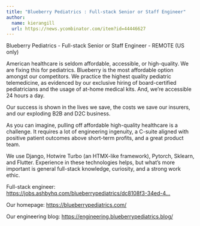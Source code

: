 ```yaml
---
title: "Blueberry Pediatrics : Full-stack Senior or Staff Engineer"
author:
  name: kierangill
  url: https://news.ycombinator.com/item?id=44446627
---
```

Blueberry Pediatrics - Full-stack Senior or Staff Engineer - REMOTE (US only)

American healthcare is seldom affordable, accessible, or high-quality. We are fixing this for pediatrics. Blueberry is the most affordable option amongst our competitors. We practice the highest quality pediatric telemedicine, as evidenced by our exclusive hiring of board-certified pediatricians and the usage of at-home medical kits. And, we’re accessible 24 hours a day.

Our success is shown in the lives we save, the costs we save our insurers, and our exploding B2B and D2C business.

As you can imagine, pulling off affordable high-quality healthcare is a challenge. It requires a lot of engineering ingenuity, a C-suite aligned with positive patient outcomes above short-term profits, and a great product team.

We use Django, Hotwire Turbo (an HTMX-like framework), Pytorch, Sklearn, and Flutter. Experience in these technologies helps, but what’s more important is general full-stack knowledge, curiosity, and a strong work ethic.

Full-stack engineer: <a href="https:&#x2F;&#x2F;jobs.ashbyhq.com&#x2F;blueberrypediatrics&#x2F;dc8108f3-34ed-4701-aa5d-6bfa160a643d?utm_source=hn" rel="nofollow">https:&#x2F;&#x2F;jobs.ashbyhq.com&#x2F;blueberrypediatrics&#x2F;dc8108f3-34ed-4...</a>

Our homepage: <a href="https:&#x2F;&#x2F;blueberrypediatrics.com&#x2F;" rel="nofollow">https:&#x2F;&#x2F;blueberrypediatrics.com&#x2F;</a>

Our engineering blog: <a href="https:&#x2F;&#x2F;engineering.blueberrypediatrics.blog&#x2F;" rel="nofollow">https:&#x2F;&#x2F;engineering.blueberrypediatrics.blog&#x2F;</a>
<JobApplication />
